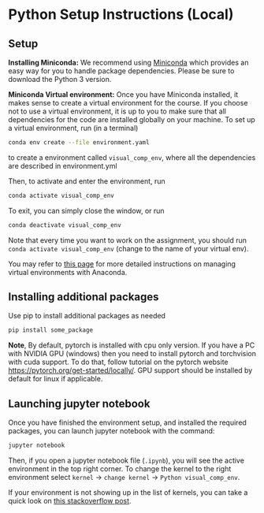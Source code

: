 # Python Setup Instructions (Local)

## Setup

**Installing Miniconda:** We recommend using [Miniconda](https://docs.conda.io/projects/miniconda/en/latest/miniconda-install.html) which provides an easy way for you to handle package dependencies. Please be sure to download the Python 3 version.

**Miniconda Virtual environment:** Once you have Miniconda installed, it makes sense to create a virtual environment for the course. If you choose not to use a virtual environment, it is up to you to make sure that all dependencies for the code are installed globally on your machine. To set up a virtual environment, run (in a terminal) 

```bash
conda env create --file environment.yaml
```

to create a environment called `visual_comp_env`, where all the dependencies are described in environment.yml

Then, to activate and enter the environment, run

```bash
conda activate visual_comp_env
```

To exit, you can simply close the window, or run

```bash
conda deactivate visual_comp_env
```

Note that every time you want to work on the assignment, you should run `conda activate visual_comp_env` (change to the name of your virtual env).

You may refer to [this page](https://conda.io/docs/user-guide/tasks/manage-environments.html) for more detailed instructions on managing virtual environments with Anaconda.

## Installing additional packages
Use pip to install additional packages as needed

```bash
pip install some_package
```

**Note**, By default, pytorch is installed with cpu only version. If you have a PC with NVIDIA GPU (windows) then you need to install pytorch and torchvision with cuda support. To do that, follow tutorial on the pytorch website https://pytorch.org/get-started/locally/. GPU support should be installed by default for linux if applicable.



## Launching jupyter notebook

Once you have finished the environment setup, and installed the required packages, you can launch jupyter notebook with the command:

```bash
jupyter notebook
```

Then, if you open a jupyter notebook file (`.ipynb`), you will see the active environment in the top right corner. To change the kernel to the right environment select `kernel` -> `change kernel` -> `Python visual_comp_env`. 

If your environment is not showing up in the list of kernels, you can take a quick look on [this stackoverflow post](https://stackoverflow.com/questions/39604271/conda-environments-not-showing-up-in-jupyter-notebook).